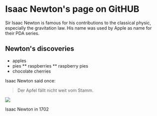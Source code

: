 # Isaac Newton's page on GitHUB

Sir Isaac Newton is famous for his contributions to the classical physic, especially the gravitation law. His name was used by Apple as name for their PDA series. 

## Newton's discoveries
* apples
* pies
  ** raspberries
  ** raspberry pies
* chocolate cherries

Isaac Newton said once:

> Der Apfel fällt
> nicht weit vom Stamm.

<img src="https://de.wikipedia.org/wiki/Datei:Sir_Isaac_Newton_by_Sir_Godfrey_Kneller,_Bt.jpg"/>

Isaac Newton in 1702